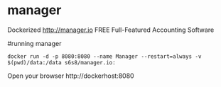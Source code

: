 # manager
Dockerized http://manager.io
FREE Full-Featured Accounting Software

#running manager
```
docker run -d -p 8080:8080 --name Manager --restart=always -v $(pwd)/data:/data s6s8/manager.io:
```

Open your browser http://dockerhost:8080

